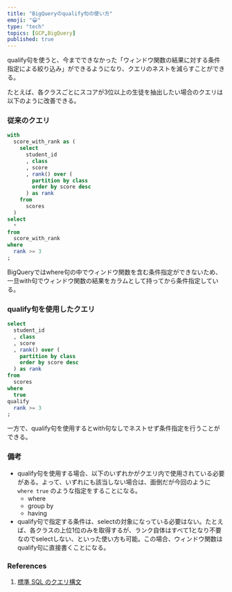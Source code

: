 ```yaml
---
title: "BigQueryのqualify句の使い方"
emoji: "😀"
type: "tech"
topics: [GCP,BigQuery]
published: true
---
```

qualify句を使うと、今までできなかった「ウィンドウ関数の結果に対する条件指定による絞り込み」ができるようになり、クエリのネストを減らすことができる。

たとえば、各クラスごとにスコアが3位以上の生徒を抽出したい場合のクエリは以下のように改善できる。

### 従来のクエリ

```sql
with
  score_with_rank as (
    select
      student_id
      , class
      , score
      , rank() over (
        partition by class
        order by score desc
      ) as rank
    from
      scores
  )
select
  *
from
  score_with_rank
where
  rank >= 3
;
```

BigQueryではwhere句の中でウィンドウ関数を含む条件指定ができないため、一旦with句でウィンドウ関数の結果をカラムとして持ってから条件指定している。

### qualify句を使用したクエリ

```sql
select
  student_id
  , class
  , score
  , rank() over (
    partition by class
    order by score desc
  ) as rank
from
  scores
where
  true
qualify
  rank >= 3
;
```

一方で、qualify句を使用するとwith句なしでネストせず条件指定を行うことができる。

### 備考

* qualify句を使用する場合、以下のいずれかがクエリ内で使用されている必要がある。よって、いずれにも該当しない場合は、面倒だが今回のように `where true` のような指定をすることになる。
  * where
  * group by
  * having
* qualify句で指定する条件は、selectの対象になっている必要はない。たとえば、各クラスの上位1位のみを取得するが、ランク自体はすべて1となり不要なのでselectしない、といった使い方も可能。この場合、ウィンドウ関数はqualify句に直接書くことになる。

### References

1. [標準 SQL のクエリ構文](https://cloud.google.com/bigquery/docs/reference/standard-sql/query-syntax?hl=ja#qualify_clause)
